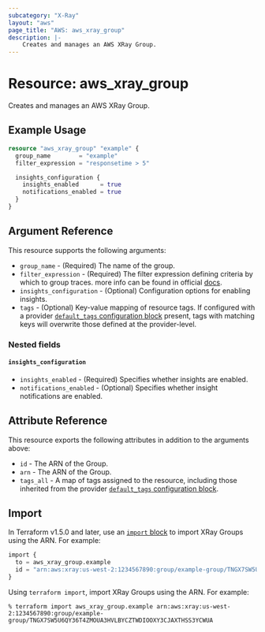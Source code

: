 ```yaml
---
subcategory: "X-Ray"
layout: "aws"
page_title: "AWS: aws_xray_group"
description: |-
    Creates and manages an AWS XRay Group.
---
```


# Resource: aws_xray_group

Creates and manages an AWS XRay Group.

## Example Usage

```terraform
resource "aws_xray_group" "example" {
  group_name        = "example"
  filter_expression = "responsetime > 5"

  insights_configuration {
    insights_enabled      = true
    notifications_enabled = true
  }
}
```

## Argument Reference

This resource supports the following arguments:

* `group_name` - (Required) The name of the group.
* `filter_expression` - (Required) The filter expression defining criteria by which to group traces. more info can be found in official [docs](https://docs.aws.amazon.com/xray/latest/devguide/xray-console-filters.html).
* `insights_configuration` - (Optional) Configuration options for enabling insights.
* `tags` - (Optional) Key-value mapping of resource tags. If configured with a provider [`default_tags` configuration block](https://registry.terraform.io/providers/hashicorp/aws/latest/docs#default_tags-configuration-block) present, tags with matching keys will overwrite those defined at the provider-level.

### Nested fields

#### `insights_configuration`

* `insights_enabled` - (Required) Specifies whether insights are enabled.
* `notifications_enabled` - (Optional) Specifies whether insight notifications are enabled.

## Attribute Reference

This resource exports the following attributes in addition to the arguments above:

* `id` - The ARN of the Group.
* `arn` - The ARN of the Group.
* `tags_all` - A map of tags assigned to the resource, including those inherited from the provider [`default_tags` configuration block](https://registry.terraform.io/providers/hashicorp/aws/latest/docs#default_tags-configuration-block).

## Import

In Terraform v1.5.0 and later, use an [`import` block](https://developer.hashicorp.com/terraform/language/import) to import XRay Groups using the ARN. For example:

```terraform
import {
  to = aws_xray_group.example
  id = "arn:aws:xray:us-west-2:1234567890:group/example-group/TNGX7SW5U6QY36T4ZMOUA3HVLBYCZTWDIOOXY3CJAXTHSS3YCWUA"
}
```

Using `terraform import`, import XRay Groups using the ARN. For example:

```console
% terraform import aws_xray_group.example arn:aws:xray:us-west-2:1234567890:group/example-group/TNGX7SW5U6QY36T4ZMOUA3HVLBYCZTWDIOOXY3CJAXTHSS3YCWUA
```
